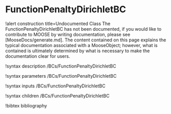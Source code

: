 <!-- MOOSE Documentation Stub: Remove this when content is added. -->

# FunctionPenaltyDirichletBC

!alert construction title=Undocumented Class
The FunctionPenaltyDirichletBC has not been documented, if you would like to contribute to MOOSE by
writing documentation, please see [MooseDocs/generate.md]. The content contained on this page explains
the typical documentation associated with a MooseObject; however, what is contained is ultimately
determined by what is necessary to make the documentation clear for users.

!syntax description /BCs/FunctionPenaltyDirichletBC

!syntax parameters /BCs/FunctionPenaltyDirichletBC

!syntax inputs /BCs/FunctionPenaltyDirichletBC

!syntax children /BCs/FunctionPenaltyDirichletBC

!bibtex bibliography
